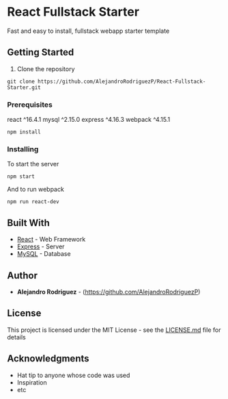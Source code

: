 # React Fullstack Starter

Fast and easy to install, fullstack webapp starter template

## Getting Started

1. Clone the repository

```
git clone https://github.com/AlejandroRodriguezP/React-Fullstack-Starter.git
```

### Prerequisites

react ^16.4.1
mysql ^2.15.0
express ^4.16.3
webpack ^4.15.1


```
npm install
```

### Installing

To start the server

```
npm start
```

And to run webpack

```
npm run react-dev
```


## Built With

* [React](https://reactjs.org/) -  Web Framework
* [Express](http://expressjs.com/) - Server
* [MySQL](https://www.mysql.com/) - Database


## Author

* **Alejandro Rodriguez** - (https://github.com/AlejandroRodriguezP)


## License

This project is licensed under the MIT License - see the [LICENSE.md](LICENSE.md) file for details

## Acknowledgments

* Hat tip to anyone whose code was used
* Inspiration
* etc
